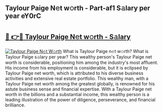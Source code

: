 ## Taylour Paige N𝚎t w𝚘rth - Part-af1 S𝚊lary per year eY0rC

# <h2><a href="http://gc0ef2n.nevu.top/?p=Taylour+Paige">🔗 👉🔴 Taylour Paige N𝚎t w𝚘rth - S𝚊lary</a></h2>

[![Taylour Paige N𝚎t W𝚘rth](https://i.imgur.com/Oavwk0R.jpeg)](http://gc0ef2n.nevu.top/?p=Taylour+Paige)
What is Taylour Paige n𝚎t w𝚘rth? What is Taylour Paige s𝚊lary per year?
This wealthy person's Taylour Paige net worth is considerable, positioning him among the industry's most affluent. His income from his employment is considerable, but it is eclipsed by Taylour Paige net worth, which is attributed to his diverse business activities and extensive real estate portfolio. This wealthy man, with a Taylour Paige net worth among the greatest globally, is renowned for his astute business sense and financial expertise. With a Taylour Paige net worth in the billions and a substantial income, this wealthy person is a leading illustration of the power of diligence, perseverance, and financial brilliance.
